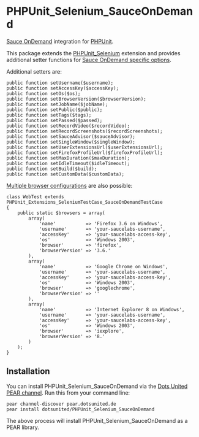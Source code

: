PHPUnit_Selenium_SauceOnDemand
=============================

[Sauce OnDemand](http://saucelabs.com) integration for [PHPUnit](http://www.phpunit.de).

This package extends the [PHPUnit_Selenium](http://github.com/sebastianbergmann/phpunit-selenium) extension and provides additional setter functions for [Sauce OnDemand specific options](https://saucelabs.com/products/docs/sauce-ondemand).

Additional setters are:

    public function setUsername($username);
    public function setAccessKey($accessKey);
    public function setOs($os);
    public function setBrowserVersion($browserVersion);
    public function setJobName($jobName);
    public function setPublic($public);
    public function setTags($tags);
    public function setPassed($passed);
    public function setRecordVideo($recordVideo);
    public function setRecordScreenshots($recordScreenshots);
    public function setSauceAdvisor($sauceAdvisor);
    public function setSingleWindow($singleWindow);
    public function setUserExtensionsUrl($userExtensionsUrl);
    public function setFirefoxProfileUrl($firefoxProfileUrl);
    public function setMaxDuration($maxDuration);
    public function setIdleTimeout($idleTimeout);
    public function setBuild($build);
    public function setCustomData($customData);

[Multiple browser configurations](http://www.phpunit.de/manual/3.5/en/selenium.html#selenium.seleniumtestcase.examples.WebTest3.php) are also possible:

    class WebTest extends PHPUnit_Extensions_SeleniumTestCase_SauceOnDemandTestCase
    {
        public static $browsers = array(
            array(
                'name'           => 'Firefox 3.6 on Windows',
                'username'       => 'your-saucelabs-username',
                'accessKey'      => 'your-saucelabs-access-key',
                'os'             => 'Windows 2003',
                'browser'        => 'firefox',
                'browserVersion' => '3.6.'
            ),
            array(
                'name'           => 'Google Chrome on Windows',
                'username'       => 'your-saucelabs-username',
                'accessKey'      => 'your-saucelabs-access-key',
                'os'             => 'Windows 2003',
                'browser'        => 'googlechrome',
                'browserVersion' => ''
            ),
            array(
                'name'           => 'Internet Explorer 8 on Windows',
                'username'       => 'your-saucelabs-username',
                'accessKey'      => 'your-saucelabs-access-key',
                'os'             => 'Windows 2003',
                'browser'        => 'iexplore',
                'browserVersion' => '8.'
            )
        );
    }

## Installation ##

You can install PHPUnit_Selenium_SauceOnDemand via the [Dots United PEAR channel](http://pear.dotsunited.de). Run this from your command line:

    pear channel-discover pear.dotsunited.de
    pear install dotsunited/PHPUnit_Selenium_SauceOnDemand

The above process will install PHPUnit_Selenium_SauceOnDemand as a PEAR library.
